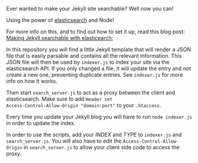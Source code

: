 Ever wanted to make your Jekyll site searchable? Well now you can! 

Using the power of [elasticsearch](http://elasticsearch.org) and Node!

For more info on this, and to find out how to set it up, read this blog post: [Making Jekyll searchable with elasticearch](http://webbrickworks.com/blog/2013/06/27/making-jekyll-searchable-with-elasticearch.html); 

In this repository you will find a little Jekyll template that will render a JSON file that is easily parsable and contains all the relevant information.
This JSON file will then be used by <code>indexer.js</code> to index your site via the elasticsearch API. If you only changed a file, it will update the entry and not create a new one, preventing duplicate entries. See <code>indexer.js</code> for more info on how it works.

Then start <code>search_server.js</code> to act as a proxy between the client and elasticsearch. Make sure to add <code>Header set Access-Control-Allow-Origin "domain:port"</code> to your <code>.htaccess</code>.

Every time you update your Jekyll blog you will have to run <code>node indexer.js</code> in order to update the index.


In order to use the scripts, add your *INDEX* and *TYPE* to <code>indexer.js</code> and <code>search_server.js</code>. You will also have to edit the <code>Access-Control-Allow-Origin</code> in <code>search_server.js</code> to allow your client side code to access the proxy.